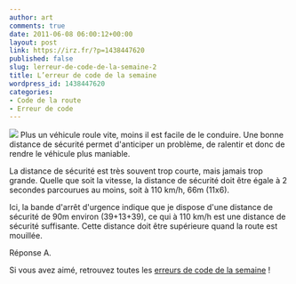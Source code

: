 ```yaml
---
author: art
comments: true
date: 2011-06-08 06:00:12+00:00
layout: post
link: https://irz.fr/?p=1438447620
published: false
slug: lerreur-de-code-de-la-semaine-2
title: L’erreur de code de la semaine
wordpress_id: 1438447620
categories:
- Code de la route
- Erreur de code
---
```


[![](https://static.irz.fr/2011/05/distance-securite.png)](https://static.irz.fr/2011/05/distance-securite.png)
Plus un véhicule roule vite, moins il est facile de le conduire. Une bonne distance de sécurité permet d'anticiper un problème, de ralentir et donc de rendre le véhicule plus maniable.

La distance de sécurité est très souvent trop courte, mais jamais trop grande. Quelle que soit la vitesse, la distance de sécurité doit être égale à 2 secondes parcourues au moins, soit à 110 km/h, 66m (11x6).

Ici, la bande d'arrêt d'urgence indique que je dispose d'une distance de sécurité de 90m environ (39+13+39), ce qui à 110 km/h est une distance de sécurité suffisante. Cette distance doit être supérieure quand la route est mouillée.

Réponse A.

 Si vous avez aimé, retrouvez toutes les [erreurs de code de la semaine](https://irz.fr/) ! 
